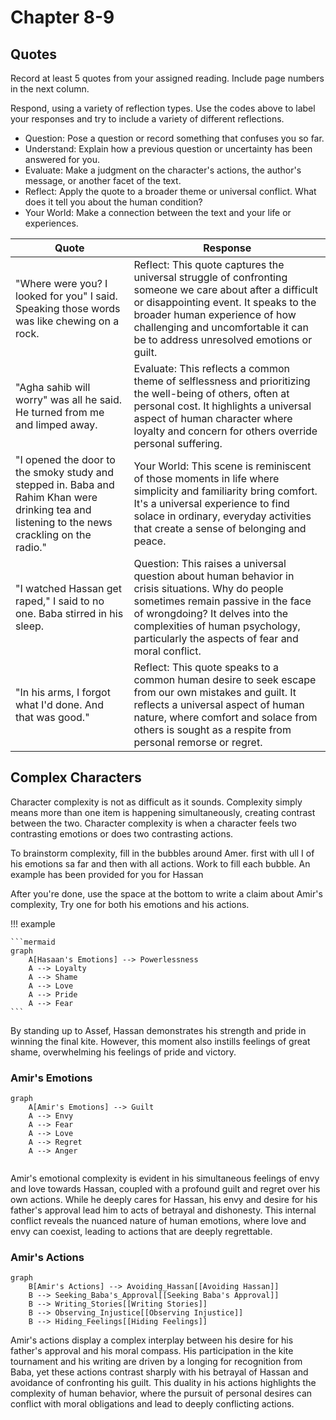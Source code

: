 # Chapter 8-9

## Quotes

Record at least 5 quotes from your assigned reading. Include page numbers in the next column.

Respond, using a variety of reflection types. Use the codes above to label your responses and try to include a variety of different reflections.

- Question: Pose a question or record something that confuses you so far.
- Understand: Explain how a previous question or uncertainty has been answered for you.
- Evaluate: Make a judgment on the character's actions, the author's message, or another facet of the text.
- Reflect: Apply the quote to a broader theme or universal conflict. What does it tell you about the human condition?
- Your World: Make a connection between the text and your life or experiences.

| Quote                                                                                                                                          | Response                                                                                                                                                                                                                                                             |
|------------------------------------------------------------------------------------------------------------------------------------------------|----------------------------------------------------------------------------------------------------------------------------------------------------------------------------------------------------------------------------------------------------------------------|
| "Where were you? I looked for you" I said. Speaking those words was like chewing on a rock.                                                    | Reflect: This quote captures the universal struggle of confronting someone we care about after a difficult or disappointing event. It speaks to the broader human experience of how challenging and uncomfortable it can be to address unresolved emotions or guilt. |
| "Agha sahib will worry" was all he said. He turned from me and limped away.                                                                    | Evaluate: This reflects a common theme of selflessness and prioritizing the well-being of others, often at personal cost. It highlights a universal aspect of human character where loyalty and concern for others override personal suffering.                      |
| "I opened the door to the smoky study and stepped in. Baba and Rahim Khan were drinking tea and listening to the news crackling on the radio." | Your World: This scene is reminiscent of those moments in life where simplicity and familiarity bring comfort. It's a universal experience to find solace in ordinary, everyday activities that create a sense of belonging and peace.                               |
| "I watched Hassan get raped," I said to no one. Baba stirred in his sleep.                                                                     | Question: This raises a universal question about human behavior in crisis situations. Why do people sometimes remain passive in the face of wrongdoing? It delves into the complexities of human psychology, particularly the aspects of fear and moral conflict.    |
| "In his arms, I forgot what I'd done. And that was good."                                                                                      | Reflect: This quote speaks to a common human desire to seek escape from our own mistakes and guilt. It reflects a universal aspect of human nature, where comfort and solace from others is sought as a respite from personal remorse or regret.                     |

## Complex Characters

Character complexity is not as difficult as it sounds. Complexity simply means more than one item is happening simultaneously, creating contrast between the two. Character complexity is when a character feels two contrasting emotions or does two contrasting actions.

To brainstorm complexity, fill in the bubbles around Amer. first with ull I of his emotions sa far and then with all actions. Work to fill each bubble. An example has been provided for you for Hassan

After you're done, use the space at the bottom to write a claim about Amir's complexity, Try one for both his emotions and his actions.

!!! example

    ```mermaid
    graph
        A[Hasaan's Emotions] --> Powerlessness
        A --> Loyalty
        A --> Shame
        A --> Love
        A --> Pride
        A --> Fear
    ```

By standing up to Assef, Hassan demonstrates his strength and pride in winning the final kite. However, this moment also instills feelings of great shame, overwhelming his feelings of pride and victory.

### Amir's Emotions

```mermaid
graph
    A[Amir's Emotions] --> Guilt
    A --> Envy
    A --> Fear
    A --> Love
    A --> Regret
    A --> Anger
 
```
Amir's emotional complexity is evident in his simultaneous feelings of envy and love towards Hassan, coupled with a profound guilt and regret over his own actions. While he deeply cares for Hassan, his envy and desire for his father's approval lead him to acts of betrayal and dishonesty. This internal conflict reveals the nuanced nature of human emotions, where love and envy can coexist, leading to actions that are deeply regrettable.
### Amir's Actions

```mermaid
graph
    B[Amir's Actions] --> Avoiding_Hassan[[Avoiding Hassan]]
    B --> Seeking_Baba's_Approval[[Seeking Baba's Approval]]
    B --> Writing_Stories[[Writing Stories]]
    B --> Observing_Injustice[[Observing Injustice]]
    B --> Hiding_Feelings[[Hiding Feelings]]
```
Amir's actions display a complex interplay between his desire for his father's approval and his moral compass. His participation in the kite tournament and his writing are driven by a longing for recognition from Baba, yet these actions contrast sharply with his betrayal of Hassan and avoidance of confronting his guilt. This duality in his actions highlights the complexity of human behavior, where the pursuit of personal desires can conflict with moral obligations and lead to deeply conflicting actions.